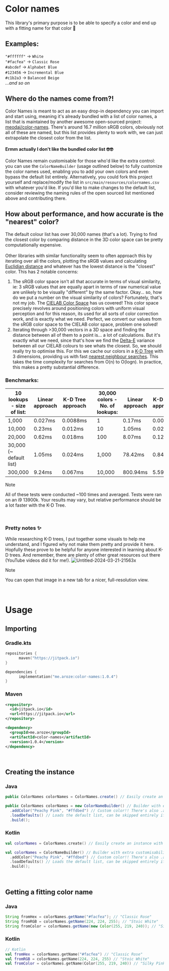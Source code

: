 # Color names

This library's primary purpose is to be able to specify a color and end up with a fitting name for that color 🌈

## Examples:<br>
`"#ffffff"` -> `White`<br>
`"#facfea"` -> `Classic Rose`<br>
`#abcdef` -> `Alphabet Blue`<br>
`#123456` -> `Incremental Blue`<br>
`#c1b2a3` -> `Balanced Beige`<br>
*...and so on*

## Where do the names come from?!
Color Names is meant to act as an easy drop-in dependency you can import and start using, meaning it's already bundled with a list of color names, a list that is maintained by another awesome open-sourced project: [meodai/color-names](https://github.com/meodai/color-names/). There's around 16.7 million sRGB colors, obviously not all of these are named, but this list provides plenty to work with, we can just extrapolate the closest color from the list.
<br>
#### Ermm actually I don't like the bundled color list 🤓🤓
Color Names remain customisable for those who'd like the extra control: you can use the `ColorNameBuilder` (usage outlined below) to fully customize the color names used, enabling you to add your own colors and even bypass the default list entirely. Alternatively, you could fork this project yourself and replace/modify the list in `src/main/resources/colornames.csv` with whatever you'd like. If you'd like to make changes to the default list, consider reviewing the naming rules of the open sourced list mentioned above and contributing there.
## How about performance, and how accurate is the "nearest" color?
The default colour list has over 30,000 names (that's a lot). Trying to find the closest color by comparing distance in the 3D color space can be pretty computationally expensive.
<br><br>
Other libraries with similar functionality seem to often approach this by iterating over all the colors, plotting the sRGB values and calculating [Euclidian distance](https://en.wikipedia.org/wiki/Euclidean_distance) and whatever has the lowest distance is the "closest" color. This has 2 notable concerns:
<br>
1. The sRGB color space isn't all that accurate in terms of visual similarity, ie: 3 sRGB values that are equally apart in terms of raw numerical value are unlikely to be visually "different" by the same factor. Okay... so, how do we put a number on the visual similarity of colors? Fortunately, that's not my job. The [CIELAB Color Space](https://en.wikipedia.org/wiki/CIELAB_color_space) has us covered! This color space precisely revolves around positioning colors with uniform visual perception and for this reason, its used for all sorts of color correction work, and is exactly what we need. Perfect, we convert our values from the sRGB color space to the CIELAB color space, problem one solved!
2. Iterating through >30,000 vectors in a 3D space and finding the distance between all of them to a point is... a lot of calculations. But it's exactly what we need, since that's how we find the [Delta-E](https://en.wikipedia.org/wiki/Color_difference#CIELAB_%CE%94E*) variance between all our CIELAB colours to see whats the closest. So, we should really try to optimise this. For this we cache our colors in a [K-D Tree](https://en.wikipedia.org/wiki/K-d_tree) with 3 dimensions, providing us with fast [nearest neighbour searches](https://en.wikipedia.org/wiki/Nearest_neighbor_search). This takes the time complexity for searches from O(n) to O(logn). In practice, this makes a pretty substantial difference.

### Benchmarks:
| 10 lookups - size of list:   | Linear approach | K-D Tree approach |   | 30,000 colors - No. of lookups: | Linear approach | K-D Tree approach |
|------------------------------|-----------------|-------------------|---|----------------------------------|-----------------|-------------------|
| 1,000                        | 0.027ms         | 0.0088ms          |   | 1                                | 0.17ms          | 0.009ms           |
| 10,000                       | 0.23ms          | 0.012ms           |   | 10                               | 1.05ms          | 0.024ms           |
| 20,000                       | 0.62ms          | 0.018ms           |   | 100                              | 8.07ms          | 0.12ms            |
| 30,000 (~ default list)      | 1.05ms          | 0.024ms           |   | 1,000                            | 78.42ms         | 0.84ms            |
| 300,000                      | 9.24ms          | 0.067ms           |   | 10,000                           | 800.94ms        | 5.59ms            |

> [!NOTE]
> All of these tests were conducted ~100 times and averaged. Tests were ran on an i9 13900k. Your results may vary, but relative performance should be a lot faster with the K-D Tree.

<br>

### Pretty notes ✨
While researching K-D trees, I put together some visuals to help me understand, and I figured why not make them pretty and provide it here. Hopfully these prove to be helpful for anyone interested in learning about K-D trees. And remember, there are plenty of other great resources out there (YouTube videos did it for me!).
![Untitled-2024-03-21-21563x](https://github.com/user-attachments/assets/33405c02-8fa0-4c89-8f18-13e011b6f717)
> [!NOTE]
> You can open that image in a new tab for a nicer, full-resolution view.

<br>

# Usage

## Importing

### Gradle.kts
```kts
repositories {
      maven("https://jitpack.io")
}

dependencies {
      implementation("me.aroze:color-names:1.0.4")
}
```

### Maven
```xml
<repository>
  <id>jitpack.io</id>
  <url>https://jitpack.io</url>
</repository>

<dependency>
  <groupId>me.aroze</groupId>
  <artifactId>color-names</artifactId>
  <version>1.0.4</version>
</dependency>
```

<br>

## Creating the instance
### Java
```java
public ColorNames colorNames = ColorNames.create() // Easily create an instance with the default color list
```
```java
public ColorNames colorNames = new ColorNameBuilder() // Builder with extra customisability
  .addColor("Peachy Pink", "#ffdbed") // Custom color!! There's also .addColors() and various overloads
  .loadDefaults() // Loads the default list, can be skipped entirely if you'd like to
  .build();
```
### Kotlin
```kt
val colorNames = ColorNames.create() // Easily create an instance with the default color list
```
```kt
val colorNames = ColorNameBuilder() // Builder with extra customisability
  .addColor("Peachy Pink", "#ffdbed") // Custom color!! There's also .addColors() and various overloads
  .loadDefaults() // Loads the default list, can be skipped entirely if you'd like to
  .build();
```

<br>

## Getting a fitting color name
### Java
```java
String fromHex = colorNames.getName("#facfea"); // "Classic Rose"
String fromRGB = colorNames.getName(224, 224, 255); // "Stoic White"
String fromColor = colorNames.getName(new Color(255, 219, 240)); // "Silky Pink"
```
### Kotlin
```kt
// Kotlin
val fromHex = colorNames.getName("#facfea") // "Classic Rose"
val fromRGB = colorNames.getName(224, 224, 255) // "Stoic White"
val fromColor = colorNames.getName(Color(255, 219, 240)) // "Silky Pink"
```
